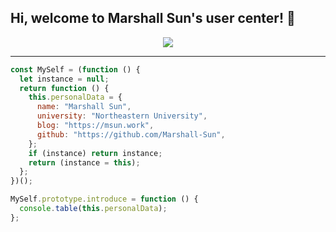 ## Hi, welcome to Marshall Sun's user center! 👋

<p align="center">
  <a href="#">
    <img src="https://github-readme-stats.vercel.app/api/top-langs/?username=marshall-sun&hide=html&hide_border=true&icon_color=87c438&title_color=87c438&layout=compact"/>
  </a>
</p>

---

```javascript
const MySelf = (function () {
  let instance = null;
  return function () {
    this.personalData = {
      name: "Marshall Sun",
      university: "Northeastern University",
      blog: "https://msun.work",
      github: "https://github.com/Marshall-Sun",
    };
    if (instance) return instance;
    return (instance = this);
  };
})();

MySelf.prototype.introduce = function () {
  console.table(this.personalData);
};
```
